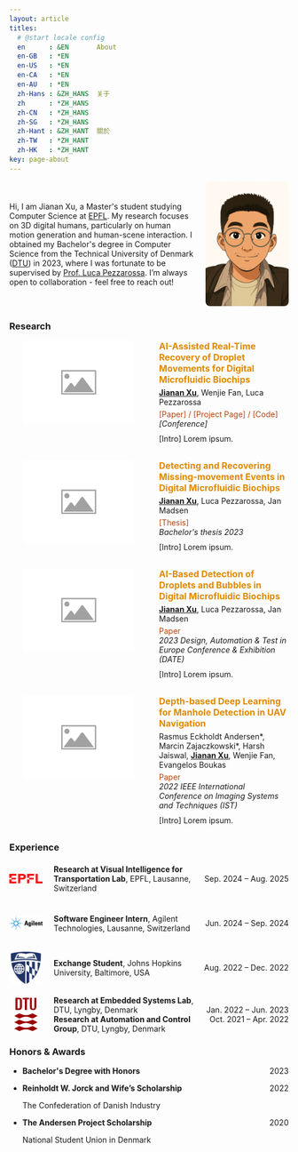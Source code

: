 ```yaml
---
layout: article
titles:
  # @start locale config
  en      : &EN       About
  en-GB   : *EN
  en-US   : *EN
  en-CA   : *EN
  en-AU   : *EN
  zh-Hans : &ZH_HANS  关于
  zh      : *ZH_HANS
  zh-CN   : *ZH_HANS
  zh-SG   : *ZH_HANS
  zh-Hant : &ZH_HANT  關於
  zh-TW   : *ZH_HANT
  zh-HK   : *ZH_HANT
key: page-about
---
```


<div style="display: flex; align-items: center;">
    <div style="flex: 1;">
        <p>
            Hi, I am Jianan Xu, a Master's student studying Computer Science at 
            <a href="https://www.epfl.ch/en/">EPFL</a>. My research focuses on 3D digital humans, particularly on human motion generation and human-scene interaction. I obtained my Bachelor's degree in Computer Science from the Technical University of Denmark (<a href="https://www.dtu.dk/english/">DTU</a>) in 2023, where I was fortunate to be supervised by <a href="https://orbit.dtu.dk/en/persons/luca-pezzarossa">Prof. Luca Pezzarossa</a>. I’m always open to collaboration - feel free to reach out!
        </p>
    </div>
    <div style="margin-left: 20px;">
        <img src="https://raw.githubusercontent.com/JiananAlvin/image_bed/master/202505141644753.jpg" alt="Jianan Xu" style="width: 150px; border-radius: 8px;">
    </div>
</div>




### Research

<div style="display: flex; align-items: flex-start; margin-bottom: 30px; gap: 20px;">
  <!-- Fixed-size image box -->
  <div style="flex: 0 0 auto; width: 250px; height: 150px; display: flex; align-items: center; justify-content: center;">
    <img src="https://raw.githubusercontent.com/JiananAlvin/image_bed/master/202505141905487.png" alt="RGBManip" style="max-width: 100%; max-height: 100%;">
  </div>
  <!-- Right: Text info -->
  <div style="flex: 1;">
    <div style="font-weight: bold; color: #e08900; font-size: 16px;">
      AI-Assisted Real-Time Recovery of Droplet Movements for Digital Microfluidic Biochips
    </div>
    <div style="margin-top: 5px; font-size: 14px;">
      <span style="text-decoration: underline; font-weight: bold;">Jianan Xu</span>, Wenjie Fan, Luca Pezzarossa
    </div>
    <div style="margin-top: 5px; font-size: 14px;">
      <span style="color: #b7410e;"><a href="arxiv-link" style="color: #b7410e; text-decoration: none;">[Paper]</a> / <a href="project-page-link" style="color: #b7410e; text-decoration: none;">[Project Page]</a> / <a href="code-link" style="color: #b7410e; text-decoration: none;">[Code]</a></span><br>
      <em>[Conference]</em> <!-- <span style="color: red; font-weight: bold;">Oral</span> -->
    </div>
    <div style="margin-top: 10px; font-size: 14px;">
      [Intro] Lorem ipsum.
    </div>
  </div>
</div>

<div style="display: flex; align-items: flex-start; margin-bottom: 30px; gap: 20px;">
  <!-- Fixed-size image box -->
  <div style="flex: 0 0 auto; width: 250px; height: 150px; display: flex; align-items: center; justify-content: center;">
    <img src="https://raw.githubusercontent.com/JiananAlvin/image_bed/master/202505141905487.png" alt="RGBManip" style="max-width: 100%; max-height: 100%;">
  </div>
  <!-- Right: Text info -->
  <div style="flex: 1;">
    <div style="font-weight: bold; color: #e08900; font-size: 16px;">
      Detecting and Recovering Missing-movement Events in Digital Microfluidic Biochips
    </div>
    <div style="margin-top: 5px; font-size: 14px;">
      <span style="text-decoration: underline; font-weight: bold;">Jianan Xu</span>, Luca Pezzarossa, Jan Madsen
    </div>
    <div style="margin-top: 5px; font-size: 14px;">
      <span style="color: #b7410e;"><a href="arxiv-link" style="color: #b7410e; text-decoration: none;">[Thesis]</a></span><br>
      <em>Bachelor's thesis 2023</em> <!-- <span style="color: red; font-weight: bold;">Oral</span> -->
    </div>
    <div style="margin-top: 10px; font-size: 14px;">
      [Intro] Lorem ipsum.
    </div>
  </div>
</div>

<div style="display: flex; align-items: flex-start; margin-bottom: 30px; gap: 20px;">
  <!-- Fixed-size image box -->
  <div style="flex: 0 0 auto; width: 250px; height: 150px; display: flex; align-items: center; justify-content: center;">
    <img src="https://raw.githubusercontent.com/JiananAlvin/image_bed/master/202505141905487.png" alt="RGBManip" style="max-width: 100%; max-height: 100%;">
  </div>
  <!-- Right: Text info -->
  <div style="flex: 1;">
    <div style="font-weight: bold; color: #e08900; font-size: 16px;">
      AI-Based Detection of Droplets and Bubbles in Digital Microfluidic Biochips
    </div>
    <div style="margin-top: 5px; font-size: 14px;">
      <span style="text-decoration: underline; font-weight: bold;">Jianan Xu</span>, Luca Pezzarossa, Jan Madsen
    </div>
    <div style="margin-top: 5px; font-size: 14px;">
      <span style="color: #b7410e;"><a href="https://ieeexplore.ieee.org/stamp/stamp.jsp?arnumber=10136887" style="color: #b7410e; text-decoration: none;">Paper</a></span><br>
      <em>2023 Design, Automation & Test in Europe Conference & Exhibition (DATE)</em> <!-- <span style="color: red; font-weight: bold;">Oral</span> -->
    </div>
    <div style="margin-top: 10px; font-size: 14px;">
      [Intro] Lorem ipsum.
    </div>
  </div>
</div>

<div style="display: flex; align-items: flex-start; margin-bottom: 30px; gap: 20px;">
  <!-- Fixed-size image box -->
  <div style="flex: 0 0 auto; width: 250px; height: 150px; display: flex; align-items: center; justify-content: center;">
    <img src="https://raw.githubusercontent.com/JiananAlvin/image_bed/master/202505141905487.png" alt="RGBManip" style="max-width: 100%; max-height: 100%;">
  </div>
  <!-- Right: Text info -->
  <div style="flex: 1;">
    <div style="font-weight: bold; color: #e08900; font-size: 16px;">
      Depth-based Deep Learning for Manhole Detection in UAV Navigation
    </div>
    <div style="margin-top: 5px; font-size: 14px;">
      Rasmus Eckholdt Andersen*, Marcin Zajaczkowski*, Harsh Jaiswal, <span style="text-decoration: underline; font-weight: bold;">Jianan Xu</span>, Wenjie Fan, Evangelos Boukas
    </div>
    <div style="margin-top: 5px; font-size: 14px;">
      <span style="color: #b7410e;"><a href="https://drive.google.com/file/d/1B44uVpyxTgEnqo751KiBM18UC4mAaLAf/view" style="color: #b7410e; text-decoration: none;">Paper</a></span><br>
      <em>2022 IEEE International Conference on Imaging Systems and Techniques (IST)</em> <!-- <span style="color: red; font-weight: bold;">Oral</span> -->
    </div>
    <div style="margin-top: 10px; font-size: 14px;">
      [Intro] Lorem ipsum.
    </div>
  </div>
</div>





### Experience

<div style="display: flex; align-items: center; justify-content: space-between; margin-bottom: 20px; width: 100%;">
  <!-- Fixed-size transparent box with centered logo -->
  <div style="flex: 0 0 auto; margin-right: 20px; width: 60px; height: 60px; display: flex; align-items: center; justify-content: center; border-radius: 8px;">
    <img src="https://raw.githubusercontent.com/JiananAlvin/image_bed/master/202505141840137.png" alt="EPFL" style="max-width: 100%; max-height: 100%;">
  </div>
  <!-- Center: Text -->
  <div style="flex: 1;">
    <div><strong>Research at Visual lntelligence for Transportation Lab</strong>, EPFL, Lausanne, Switzerland</div>
  </div>
  <!-- Right: Time -->
  <div style="flex: 0 0 auto; text-align: right; white-space: nowrap;">
    <div>Sep. 2024 – Aug. 2025</div>
  </div>
</div>

<div style="display: flex; align-items: center; justify-content: space-between; margin-bottom: 20px; width: 100%;">
  <!-- Fixed-size transparent box with centered logo -->
  <div style="flex: 0 0 auto; margin-right: 20px; width: 60px; height: 60px; display: flex; align-items: center; justify-content: center; border-radius: 8px;">
    <img src="https://raw.githubusercontent.com/JiananAlvin/image_bed/master/202505141857300.png" alt="Agilent" style="max-width: 100%; max-height: 100%;">
  </div>
  <!-- Center: Text -->
  <div style="flex: 1;">
    <div><strong>Software Engineer Intern</strong>, Agilent Technologies, Lausanne, Switzerland</div>
  </div>
  <!-- Right: Time -->
  <div style="flex: 0 0 auto; text-align: right; white-space: nowrap;">
    <div>Jun. 2024 – Sep. 2024</div>
  </div>
</div>

<div style="display: flex; align-items: center; justify-content: space-between; margin-bottom: 20px; width: 100%;">
  <!-- Fixed-size transparent box with centered logo -->
  <div style="flex: 0 0 auto; margin-right: 20px; width: 60px; height: 60px; display: flex; align-items: center; justify-content: center; border-radius: 8px;">
    <img src="https://raw.githubusercontent.com/JiananAlvin/image_bed/master/202505141832563.PNG" alt="JHU" style="max-width: 100%; max-height: 100%;">
  </div>
  <!-- Center: Text -->
  <div style="flex: 1;">
    <div><strong>Exchange Student</strong>, Johns Hopkins University, Baltimore, USA</div>
  </div>
  <!-- Right: Time -->
  <div style="flex: 0 0 auto; text-align: right; white-space: nowrap;">
    <div>Aug. 2022 – Dec. 2022</div>
  </div>
</div>

<div style="display: flex; align-items: center; justify-content: space-between; margin-bottom: 20px; width: 100%;">
  <!-- Fixed-size transparent box with centered logo -->
  <div style="flex: 0 0 auto; margin-right: 20px; width: 60px; height: 60px; display: flex; align-items: center; justify-content: center; border-radius: 8px;">
    <img src="https://raw.githubusercontent.com/JiananAlvin/image_bed/master/202505141715156.png" alt="DTU" style="max-width: 100%; max-height: 100%;">
  </div>
  <!-- Center: Text -->
  <div style="flex: 1;">
    <div><strong>Research at Embedded Systems Lab</strong>, DTU, Lyngby, Denmark</div>
    <div><strong>Research at Automation and Control Group</strong>, DTU, Lyngby, Denmark</div>
  </div>
  <!-- Right: Time -->
  <div style="flex: 0 0 auto; text-align: right; white-space: nowrap;">
    <div>Jan. 2022 – Jun. 2023</div>
    <div>Oct. 2021 – Apr. 2022</div>
  </div>
</div>





### Honors & Awards

* <p style="text-align:left;"><b>Bachelor's Degree with Honors</b><span style="float:right;">2023</span></p>

* <p style="text-align:left;"><b>Reinholdt W. Jorck and Wife’s Scholarship</b><span style="float:right;">2022</span></p>
  <p>The Confederation of Danish Industry</p>

* <p style="text-align:left;"><b>The Andersen Project Scholarship</b><span style="float:right;">2020</span></p>
  <p>National Student Union in Denmark</p>

